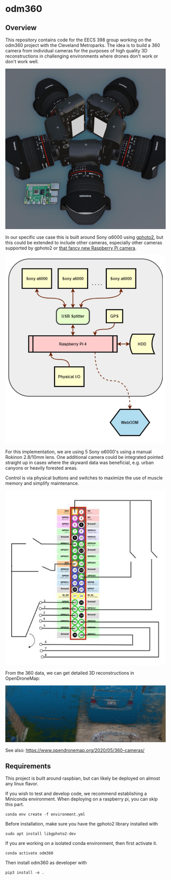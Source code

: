 # odm360

## Overview

This repository contains code for the EECS 398 group working on the odm360 project with the Cleveland Metroparks. The idea is to build a 360 camera from individual cameras for the purposes of high quality 3D reconstructions in challenging environments where drones don't work or don't work well.

![](images/cameras5.jpg)

In our specific use case this is built around Sony α6000 using [gphoto2](http://gphoto.org/), but this could be extended to include other cameras, especially other cameras supported by gphoto2 or [that fancy new Raspberry Pi camera](https://www.raspberrypi.org/products/raspberry-pi-high-quality-camera/).

![](images/overallschematic.JPG)

For this implementation, we are using 5 Sony α6000's using a manual Rokinon 2.8/10mm lens. One additional camera could be integrated pointed straight up in cases where the skyward data was beneficial, e.g. urban canyons or heavily forested areas.

Control is via physical buttons and switches to maximize the use of muscle memory and simplify maintenance.

![](images/gpiolayout.JPG)

From the 360 data, we can get detailed 3D reconstructions in OpenDroneMap:

![](images/points.jpg)

See also: https://www.opendronemap.org/2020/05/360-cameras/

## Requirements

This project is built around raspbian, but can likely be deployed on almost any linux flavor.

If you wish to test and develop code, we recommend establishing a Miniconda environment.
When deploying on a raspberry pi, you can skip this part.
```
conda env create -f environment.yml
```
Before installation, make sure you have the gphoto2 library installed with
```
sudo apt install libgphoto2-dev
```
If you are working on a isolated conda environment, then first activate it.
```
conda activate odm360
```
Then install odm360 as developer with
```
pip3 install -e .
```
